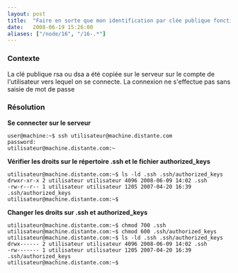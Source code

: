```yaml
---
layout: post
title:  "Faire en sorte que mon identification par clée publique fonctionne avec ssh"
date:   2008-06-19 15:26:00
aliases: ["/node/16", "/16-.*"]
---
```

### Contexte

La clé publique rsa ou dsa a été copiée sur le serveur sur le compte de
l'utilisateur vers lequel on se connecte. La connexion ne s'effectue pas
sans saisie de mot de passe

### Résolution

**Se connecter sur le serveur**

    user@machine:~$ ssh utilisateur@machine.distante.com
    password:
    utilisateur@machine.distante.com:~

**Vérifier les droits sur le répertoire .ssh et le fichier
authorized\_keys**

    utilisateur@machine.distante.com:~$ ls -ld .ssh .ssh/authorized_keys
    drwxr-xr-x 2 utilisateur utilisateur 4096 2008-06-09 14:02 .ssh
    -rw-r--r-- 1 utilisateur utilisateur 1205 2007-04-20 16:39 .ssh/authorized_keys
    utilisateur@machine.distante.com:~$

**Changer les droits sur .ssh et authorized\_keys**

    utilisateur@machine.distante.com:~$ chmod 700 .ssh
    utilisateur@machine.distante.com:~$ chmod 600 .ssh/authorized_keys
    utilisateur@machine.distante.com:~$ ls -ld .ssh .ssh/authorized_keys
    drwx------ 2 utilisateur utilisateur 4096 2008-06-09 14:02 .ssh
    -rw------- 1 utilisateur utilisateur 1205 2007-04-20 16:39 .ssh/authorized_keys
    utilisateur@machine.distante.com:~$
